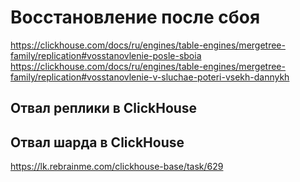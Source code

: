 # Восстановление после сбоя

https://clickhouse.com/docs/ru/engines/table-engines/mergetree-family/replication#vosstanovlenie-posle-sboia
https://clickhouse.com/docs/ru/engines/table-engines/mergetree-family/replication#vosstanovlenie-v-sluchae-poteri-vsekh-dannykh

## Отвал реплики в ClickHouse

## Отвал шарда в ClickHouse

https://lk.rebrainme.com/clickhouse-base/task/629
